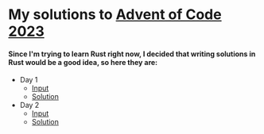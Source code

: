 # My solutions to [Advent of Code 2023](https://adventofcode.com/2023)
#### Since I'm trying to learn Rust right now, I decided that writing solutions in Rust would be a good idea, so here they are:
- Day 1
  - [Input](https://github.com/MaxIvanyshen/Advent-Of-Code-2023/blob/master/day1/input)
  - [Solution](https://github.com/MaxIvanyshen/Advent-Of-Code-2023/blob/master/day1/src/main.rs)
- Day 2
  - [Input](https://github.com/MaxIvanyshen/Advent-Of-Code-2023/blob/master/day2/input)
  - [Solution](https://github.com/MaxIvanyshen/Advent-Of-Code-2023/blob/master/day2/src/main.rs)
